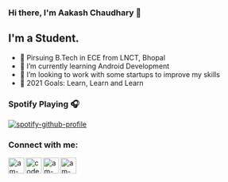 ### Hi there, I'm Aakash Chaudhary 👋


## I'm a Student.

- 🔭 Pirsuing B.Tech in ECE from LNCT, Bhopal
- 🌱 I’m currently learning Android Development
- 👯 I’m looking to work with some startups to improve my skills
- 🥅 2021 Goals: Learn, Learn and Learn

### Spotify Playing 🎧

[![spotify-github-profile](https://spotify-github-profile.vercel.app/api/view?uid=31xgdca5sqvu44ocd6zcv5rjsmdu&cover_image=true&theme=novatorem)](https://github.com/kittinan/spotify-github-profile)

### Connect with me:

[<img align="left" alt="am-aakash | LinkedIn" width="32px" src="https://cdn.jsdelivr.net/npm/simple-icons@v3/icons/linkedin.svg" />][linkedin]
[<img align="left" alt="codeSTACKr | Instagram" width="32px" src="https://cdn.jsdelivr.net/npm/simple-icons@v3/icons/instagram.svg" />][instagram]
[<img align="left" alt="am-aakash | Codechef" width="32px" src="https://cdn.jsdelivr.net/npm/simple-icons@3.13.0/icons/codechef.svg" />][codechef]
[<img align="left" alt="am-aakash | Codeforces" width="32px" src="https://cdn.jsdelivr.net/npm/simple-icons@3.13.0/icons/codeforces.svg" />][codeforces]

<br />
<br />

</details>

[codechef]: http://codechef.com/users/am_aakash
[codeforces]: http://codeforces.com/profile/am_aakash
[instagram]: https://instagram.com/am_aakash
[linkedin]: http://linkedin.com/in/aakash12121

